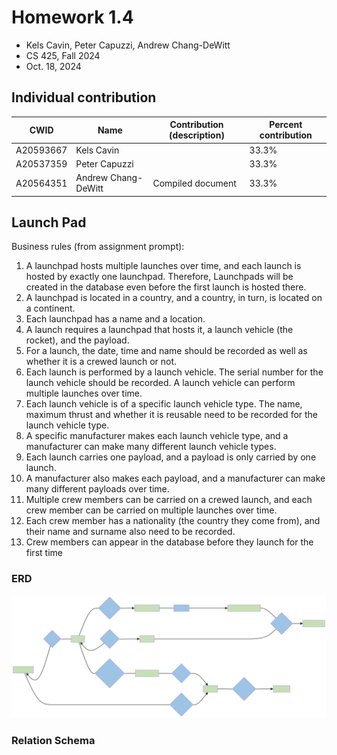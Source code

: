 <div id="user-content-title">

# Homework 1.4

- Kels Cavin, Peter Capuzzi, Andrew Chang-DeWitt
- CS 425, Fall 2024
- Oct. 18, 2024

## Individual contribution

| CWID      | Name                | Contribution (description) | Percent contribution |
| --------- | ------------------- | -------------------------- | -------------------- |
| A20593667 | Kels Cavin          |                            | 33.3%                |
| A20537359 | Peter Capuzzi       |                            | 33.3%                |
| A20564351 | Andrew Chang-DeWitt | Compiled document          | 33.3%                |

</div>

## Launch Pad

Business rules (from assignment prompt):

1. A launchpad hosts multiple launches over time, and each launch is hosted by exactly one launchpad. Therefore, Launchpads will be created in the database even before the first launch is hosted there.
2. A launchpad is located in a country, and a country, in turn, is located on a continent.
3. Each launchpad has a name and a location.
4. A launch requires a launchpad that hosts it, a launch vehicle (the rocket), and the payload.
5. For a launch, the date, time and name should be recorded as well as whether it is a crewed launch or not.
6. Each launch is performed by a launch vehicle. The serial number for the launch vehicle should be recorded. A launch vehicle can perform multiple launches over time.
7. Each launch vehicle is of a specific launch vehicle type. The name, maximum thrust and whether it is reusable need to be recorded for the launch vehicle type.
8. A specific manufacturer makes each launch vehicle type, and a manufacturer can make many different launch vehicle types.
9. Each launch carries one payload, and a payload is only carried by one launch.
10. A manufacturer also makes each payload, and a manufacturer can make many different payloads over time.
11. Multiple crew members can be carried on a crewed launch, and each crew member can be carried on multiple launches over time.
12. Each crew member has a nationality (the country they come from), and their name and surname also need to be recorded.
13. Crew members can appear in the database before they launch for the first time

### ERD

![Launch pad ERD, drawn using Chen's notation from Business Rules above](/output/erd.svg)

### Relation Schema
